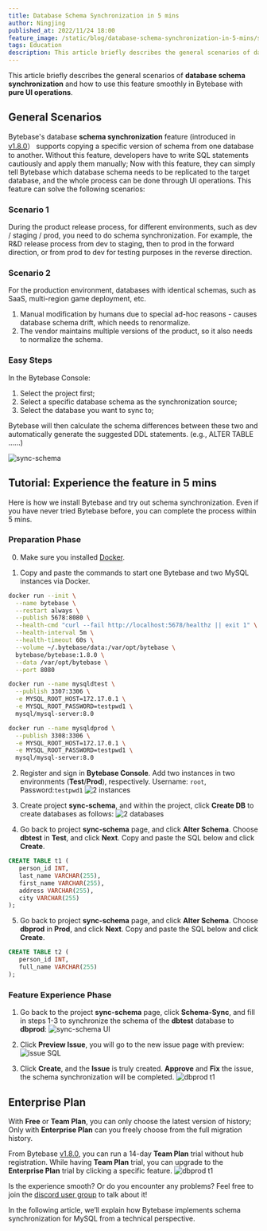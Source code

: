 ```yaml
---
title: Database Schema Synchronization in 5 mins
author: Ningjing
published_at: 2022/11/24 18:00
feature_image: /static/blog/database-schema-synchronization-in-5-mins/sync-schema.webp
tags: Education
description: This article briefly describes the general scenarios of database schema synchronization and how to use this feature smoothly in Bytebase with pure UI operations.
---
```


This article briefly describes the general scenarios of **database schema synchronization** and how to use this feature smoothly in Bytebase with **pure UI operations**.

## General Scenarios

Bytebase's database **schema synchronization** feature (introduced in [v1.8.0](/changelog/bytebase-1-8-0)） supports copying a specific version of schema from one database to another. Without this feature, developers have to write SQL statements cautiously and apply them manually; Now with this feature, they can simply tell Bytebase which database schema needs to be replicated to the target database, and the whole process can be done through UI operations. This feature can solve the following scenarios:

### Scenario 1
During the product release process, for different environments, such as dev / staging / prod, you need to do schema synchronization. For example, the R&D release process from dev to staging, then to prod in the forward direction, or from prod to dev for testing purposes in the reverse direction.

### Scenario 2
For the production environment, databases with identical schemas, such as SaaS, multi-region game deployment, etc.

1) Manual modification by humans due to special ad-hoc reasons - causes database schema drift, which needs to renormalize.
2) The vendor maintains multiple versions of the product, so it also needs to normalize the schema.

### Easy Steps
In the Bytebase Console:
1. Select the project first;
2. Select a specific database schema as the synchronization source;
3. Select the database you want to sync to;

Bytebase will then calculate the schema differences between these two and automatically generate the suggested DDL statements. (e.g., ALTER TABLE ......)

![sync-schema](/static/blog/database-schema-synchronization-in-5-mins/sync-schema-ui.webp)

## Tutorial: Experience the feature in 5 mins

Here is how we install Bytebase and try out schema synchronization. Even if you have never tried Bytebase before, you can complete the process within 5 mins.

### Preparation Phase

0. Make sure you installed [Docker](https://www.docker.com/).

1. Copy and paste the commands to start one Bytebase and two MySQL instances via Docker.
 
```bash
docker run --init \
  --name bytebase \
  --restart always \
  --publish 5678:8080 \
  --health-cmd "curl --fail http://localhost:5678/healthz || exit 1" \
  --health-interval 5m \
  --health-timeout 60s \
  --volume ~/.bytebase/data:/var/opt/bytebase \
  bytebase/bytebase:1.8.0 \
  --data /var/opt/bytebase \
  --port 8080
```

```bash
docker run --name mysqldtest \
  --publish 3307:3306 \
  -e MYSQL_ROOT_HOST=172.17.0.1 \
  -e MYSQL_ROOT_PASSWORD=testpwd1 \
  mysql/mysql-server:8.0
```

```bash
docker run --name mysqldprod \
  --publish 3308:3306 \
  -e MYSQL_ROOT_HOST=172.17.0.1 \
  -e MYSQL_ROOT_PASSWORD=testpwd1 \
  mysql/mysql-server:8.0
```

2. Register and sign in **Bytebase Console**. Add two instances in two environments (**Test**/**Prod**), respectively. Username: `root`, Password:`testpwd1`
![2 instances](/static/blog/database-schema-synchronization-in-5-mins/2instances.webp)

3. Create project **sync-schema**, and within the project, click **Create DB** to create databases as follows:
![2 databases](/static/blog/database-schema-synchronization-in-5-mins/2databases.webp)

4. Go back to project **sync-schema** page, and click **Alter Schema**. Choose **dbtest** in **Test**, and click **Next**. Copy and paste the SQL below and click **Create**.
``` sql
CREATE TABLE t1 (
   person_id INT,
   last_name VARCHAR(255),
   first_name VARCHAR(255),
   address VARCHAR(255),
   city VARCHAR(255)
);
```

5. Go back to project **sync-schema** page, and click **Alter Schema**. Choose **dbprod** in **Prod**, and click **Next**. Copy and paste the SQL below and click **Create**.
``` sql
CREATE TABLE t2 (
   person_id INT,
   full_name VARCHAR(255)
);
```

### Feature Experience Phase

1. Go back to the project **sync-schema** page, click **Schema-Sync**, and fill in steps 1-3 to synchronize the schema of the **dbtest** database to **dbprod**:
![sync-schema UI](/static/blog/database-schema-synchronization-in-5-mins/sync-schema-ui.webp)

2. Click **Preview Issue**, you will go to the new issue page with preview:
![issue SQL](/static/blog/database-schema-synchronization-in-5-mins/issue-sql.webp)

3. Click **Create**, and the **Issue** is truly created. **Approve** and **Fix** the issue, the schema synchronization will be completed.
![dbprod t1](/static/blog/database-schema-synchronization-in-5-mins/dbprod-t1.webp)

## Enterprise Plan
With **Free** or **Team Plan**, you can only choose the latest version of history; Only with **Enterprise Plan** can you freely choose from the full migration history.

From Bytebase [v1.8.0](/changelog/bytebase-1-8-0), you can run a 14-day **Team Plan** trial without hub registration. While having **Team Plan** trial, you can upgrade to the **Enterprise Plan** trial by clicking a specific feature.
![dbprod t1](/static/blog/database-schema-synchronization-in-5-mins/dbprod-t1.webp)

Is the experience smooth? Or do you encounter any problems? Feel free to join the [discord user group](https://discord.gg/Fac9nmZ95j) to talk about it!

In the following article, we’ll explain how Bytebase implements schema synchronization for MySQL from a technical perspective.